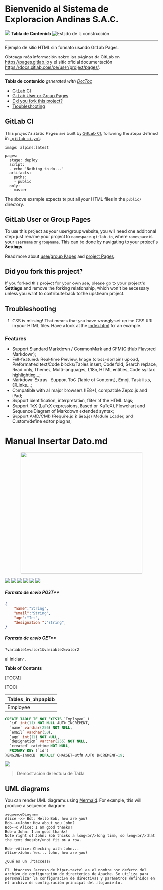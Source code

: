 # Bienvenido al Sistema de Exploracion Andinas S.A.C.

![](https://www.hidroalemana.com.pe/wp-content/uploads/2021/03/logo-exploraciones-andinas.jpg)
**Tabla de Contenido**
![Estado de la construcción](https://gitlab.com/pages/plain-html/badges/master/build.svg)

---

Ejemplo de sitio HTML sin formato usando GitLab Pages.

Obtenga más información sobre las páginas de GitLab en https://pages.gitlab.io y el sitio oficial
documentación https://docs.gitlab.com/ce/user/project/pages/.

---

<!-- START doctoc generated TOC please keep comment here to allow auto update -->
<!-- INICIAR TOC generado por doctoc, mantenga el comentario aquí para permitir la actualización automática -->
<!-- DON'T EDIT THIS SECTION, INSTEAD RE-RUN doctoc TO UPDATE -->
<!-- NO EDITE ESTA SECCIÓN, EN LUGAR DE VUELVA A EJECUTAR doctoc PARA ACTUALIZAR -->
**Tabla de contenido**  *generated with [DocToc](https://github.com/thlorenz/doctoc)*

- [GitLab CI](#gitlab-ci)
- [GitLab User or Group Pages](#gitlab-user-or-group-pages)
- [Did you fork this project?](#did-you-fork-this-project)
- [Troubleshooting](#troubleshooting)

<!-- END doctoc generated TOC please keep comment here to allow auto update -->

## GitLab CI

This project's static Pages are built by [GitLab CI][ci], following the steps
defined in [`.gitlab-ci.yml`](.gitlab-ci.yml):

```
image: alpine:latest

pages:
  stage: deploy
  script:
  - echo 'Nothing to do...'
  artifacts:
    paths:
    - public
  only:
  - master
```

The above example expects to put all your HTML files in the `public/` directory.

## GitLab User or Group Pages

To use this project as your user/group website, you will need one additional
step: just rename your project to `namespace.gitlab.io`, where `namespace` is
your `username` or `groupname`. This can be done by navigating to your
project's **Settings**.

Read more about [user/group Pages][userpages] and [project Pages][projpages].

## Did you fork this project?

If you forked this project for your own use, please go to your project's
**Settings** and remove the forking relationship, which won't be necessary
unless you want to contribute back to the upstream project.

## Troubleshooting

1. CSS is missing! That means that you have wrongly set up the CSS URL in your
   HTML files. Have a look at the [index.html] for an example.

[ci]: https://about.gitlab.com/gitlab-ci/
[index.html]: https://gitlab.com/pages/plain-html/blob/master/public/index.html
[userpages]: https://docs.gitlab.com/ce/user/project/pages/introduction.html#user-or-group-pages
[projpages]: https://docs.gitlab.com/ce/user/project/pages/introduction.html#project-pages

### Features

- Support Standard Markdown / CommonMark and GFM(GitHub Flavored Markdown);
- Full-featured: Real-time Preview, Image (cross-domain) upload, Preformatted text/Code blocks/Tables insert, Code fold, Search replace, Read only, Themes, Multi-languages, L18n, HTML entities, Code syntax highlighting...;
- Markdown Extras : Support ToC (Table of Contents), Emoji, Task lists, @Links...;
- Compatible with all major browsers (IE8+), compatible Zepto.js and iPad;
- Support identification, interpretation, fliter of the HTML tags;
- Support TeX (LaTeX expressions, Based on KaTeX), Flowchart and Sequence Diagram of Markdown extended syntax;
- Support AMD/CMD (Require.js & Sea.js) Module Loader, and Custom/define editor plugins;

# Manual Insertar Dato.md
<span style="display:block;text-align:center">
<img src="https://owlbert.io/images/owlberts-png/Blocks.psd.png" width="400">
</span>


![](https://img.shields.io/github/stars/pandao/editor.md.svg) ![](https://img.shields.io/github/forks/pandao/editor.md.svg) ![](https://img.shields.io/github/tag/pandao/editor.md.svg) ![](https://img.shields.io/github/release/pandao/editor.md.svg) ![](https://img.shields.io/github/issues/pandao/editor.md.svg) ![](https://img.shields.io/bower/v/editor.md.svg)

##### Formato de envio POST**
```json
{
    "name":"String",
    "email":"String",
    "age":"Int",
    "designation ":"String",
}
```

##### Formato de envio GET**

`?variable1=valor1&variable2=valor2`

al iniciar`?` .

**Table of Contents**

[TOCM]

[TOC]

| Tables_in_phpapidb |
|--------------------|
| Employee           |

```sql
CREATE TABLE IF NOT EXISTS `Employee` (
  `id` int(11) NOT NULL AUTO_INCREMENT,
  `name` varchar(256) NOT NULL,
  `email` varchar(50),
  `age` int(11) NOT NULL,
  `designation` varchar(255) NOT NULL,
  `created` datetime NOT NULL,
  PRIMARY KEY (`id`)
)ENGINE=InnoDB  DEFAULT CHARSET=utf8 AUTO_INCREMENT=19;
```
![](https://www.positronx.io/wp-content/uploads/2020/05/php-rest-api-9820-002.png)

> Demostracion de lectura de Tabla

## UML diagrams

You can render UML diagrams using [Mermaid](https://mermaidjs.github.io/). For example, this will produce a sequence diagram:

```mermaid
sequenceDiagram
Alice ->> Bob: Hello Bob, how are you?
Bob-->>John: How about you John?
Bob--x Alice: I am good thanks!
Bob-x John: I am good thanks!
Note right of John: Bob thinks a long<br/>long time, so long<br/>that the text does<br/>not fit on a row.

Bob-->Alice: Checking with John...
Alice->John: Yes... John, how are you?

¿Qué es un .htaccess?

El .htaccess (acceso de hiper-texto) es el nombre por defecto del archivo de configuración de directorios de Apache. Se utiliza para personalizar la configuración de directivas y parámetros definidos en el archivo de configuración principal del alojamiento.
